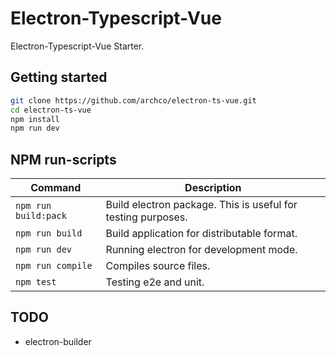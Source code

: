 # Electron-Typescript-Vue

Electron-Typescript-Vue Starter.

## Getting started

``` sh
git clone https://github.com/archco/electron-ts-vue.git
cd electron-ts-vue
npm install
npm run dev
```

## NPM run-scripts

| Command | Description |
| ------- | ----------- |
| `npm run build:pack` | Build electron package. This is useful for testing purposes. |
| `npm run build` | Build application for distributable format. |
| `npm run dev` | Running electron for development mode. |
| `npm run compile` | Compiles source files. |
| `npm test` | Testing e2e and unit. |

## TODO

- electron-builder
